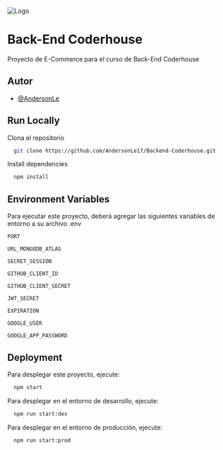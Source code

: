 ![Logo](https://bookface-images.s3.amazonaws.com/logos/a48e56b3a5c2519232c2f15ff8cf0b754863e2f5.png)

# Back-End Coderhouse

Proyecto de E-Commerce para el curso de Back-End Coderhouse

## Autor
- [@AndersonLe](https://github.com/AndersonLe17)

## Run Locally

Clona el repositorio

```bash
  git clone https://github.com/AndersonLe17/Backend-Coderhouse.git
```

Install dependencies

```bash
  npm install
```

## Environment Variables

Para ejecutar este proyecto, deberá agregar las siguientes variables de entorno a su archivo .env

`PORT`

`URL_MONGODB_ATLAS`

`SECRET_SESSION`

`GITHUB_CLIENT_ID`

`GITHUB_CLIENT_SECRET`

`JWT_SECRET`

`EXPIRATION`

`GOOGLE_USER`

`GOOGLE_APP_PASSWORD`

## Deployment

Para desplegar este proyecto, ejecute:

```bash
  npm start
```

Para desplegar en el entorno de desarrollo, ejecute:

```bash
  npm run start:dev
```

Para desplegar en el entorno de producción, ejecute:

```bash
  npm run start:prod
```